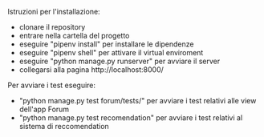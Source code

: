 Istruzioni per l'installazione:
- clonare il repository
- entrare nella cartella del progetto
- eseguire "pipenv install" per installare le dipendenze
- eseguire "pipenv shell" per attivare il virtual enviroment
- eseguire "python manage.py runserver" per avviare il server
- collegarsi alla pagina http://localhost:8000/


Per avviare i test eseguire:
- "python manage.py test forum/tests/" per avviare i test relativi alle view dell'app Forum
- "python manage.py test recomendation" per avviare i test relativi al sistema di reccomendation

